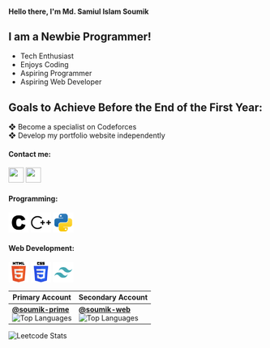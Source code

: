 #### Hello there, I'm Md. Samiul Islam Soumik

## I am a Newbie Programmer!

- Tech Enthusiast
- Enjoys Coding
- Aspiring Programmer
- Aspiring Web Developer



## Goals to Achieve Before the End of the First Year:
❖ Become a specialist on Codeforces      
❖ Develop my portfolio website independently



#### Contact me:
<a href="https://www.facebook.com/soumik.shu"><img src="https://www.vectorlogo.zone/logos/facebook/facebook-icon.svg" width="30" height="30"/></a>
<a href="https://www.linkedin.com/in/md-samiul-islam-soumik-29b3582bb"><img src="https://www.vectorlogo.zone/logos/linkedin/linkedin-icon.svg" width="30" height="30"/></a>

#### Programming:
<img src="assets/c.svg" width="40" height="40"/></a>
<img src="assets/cplusplus.svg" width="40" height="40"/></a>
<img src="assets/python.svg" width="40" height="40"/></a>
<!-- <img src="https://raw.githubusercontent.com/github/explore/80688e429a7d4ef2fca1e82350fe8e3517d3494d/topics/visual-studio-code/visual-studio-code.png" width="30" height="30"/></a> -->


#### Web Development:
<img src="assets/html-5.svg" width="40" height="40"/></a>
<img src="assets/css-3.svg" width="40" height="40"/></a>
<img src="assets/tailwind.svg" width="40" height="40"/></a>


<!-- #### Works
- Assignment 01
- Assignment 02 -->




| Primary Account | Secondary Account |
|-----------------|-------------------|
| **[@soumik-prime](https://github.com/soumik-prime)**<br>![Top Languages](https://github-readme-stats.vercel.app/api/top-langs/?username=soumik-prime&layout=compact&hide_title=true&hide_border=true&theme=dark) | **[@soumik-web](https://github.com/soumik-web)**<br>![Top Languages](https://github-readme-stats.vercel.app/api/top-langs/?username=soumik-web&layout=compact&hide_title=true&hide_border=true&theme=dark) |






![Leetcode Stats](https://leetcard.jacoblin.cool/soumik_prime?theme=dark&font=Patrick%20Hand%20SC&ext=contest)

